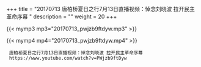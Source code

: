 +++
title = "20170713  唐柏桥夏日之行7月13日直播视频：悼念刘晓波 拉开民主革命序幕 "
description = ""
weight = 20
+++

{{< mymp3 mp3="20170713_pwjzb9ftdyw.mp3" >}}

{{< mymp4 mp4="20170713_pwjzb9ftdyw.mp4" >}}

     
     唐柏桥夏日之行7月13日直播视频：悼念刘晓波 拉开民主革命序幕 
     https://www.youtube.com/watch?v=PWjzb9ftDyw 
